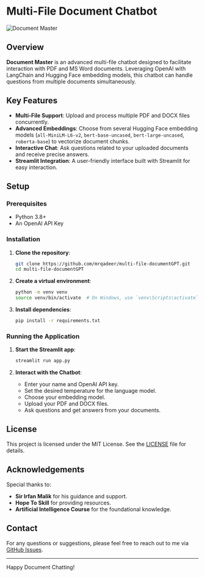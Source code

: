 # Multi-File Document Chatbot

![Document Master](https://img.shields.io/badge/Document-Master-brightgreen)


## Overview

**Document Master** is an advanced multi-file chatbot designed to facilitate interaction with PDF and MS Word documents. Leveraging OpenAI with LangChain and Hugging Face embedding models, this chatbot can handle questions from multiple documents simultaneously. 

## Key Features

- **Multi-File Support**: Upload and process multiple PDF and DOCX files concurrently.
- **Advanced Embeddings**: Choose from several Hugging Face embedding models (`all-MiniLM-L6-v2`, `bert-base-uncased`, `bert-large-uncased`, `roberta-base`) to vectorize document chunks.
- **Interactive Chat**: Ask questions related to your uploaded documents and receive precise answers.
- **Streamlit Integration**: A user-friendly interface built with Streamlit for easy interaction.

## Setup

### Prerequisites

- Python 3.8+
- An OpenAI API Key

### Installation

1. **Clone the repository**:
    ```sh
    git clone https://github.com/mrqadeer/multi-file-documentGPT.git
    cd multi-file-documentGPT
    ```

2. **Create a virtual environment**:
    ```sh
    python -m venv venv
    source venv/bin/activate  # On Windows, use `venv\Scripts\activate`
    ```

3. **Install dependencies**:
    ```sh
    pip install -r requirements.txt
    ```
### Running the Application

1. **Start the Streamlit app**:
    ```sh
    streamlit run app.py
    ```

2. **Interact with the Chatbot**:
    - Enter your name and OpenAI API key.
    - Set the desired temperature for the language model.
    - Choose your embedding model.
    - Upload your PDF and DOCX files.
    - Ask questions and get answers from your documents.


## License

This project is licensed under the MIT License. See the [LICENSE](LICENSE) file for details.

## Acknowledgements

Special thanks to:
- **Sir Irfan Malik** for his guidance and support.
- **Hope To Skill** for providing resources.
- **Artificial Intelligence Course** for the foundational knowledge.

## Contact

For any questions or suggestions, please feel free to reach out to me via [GitHub Issues](https://github.com/mrqadeer/multi-file-documentGPT/issues).

---

Happy Document Chatting!
